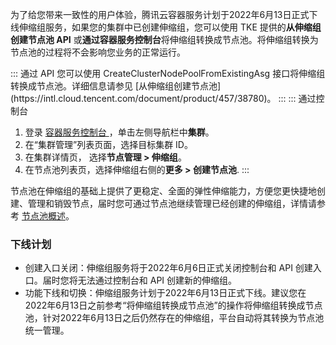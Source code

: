  

为了给您带来一致性的用户体验，腾讯云容器服务计划于2022年6月13日正式下线伸缩组服务，如果您的集群中已创建伸缩组，您可以使用 TKE 提供的**从伸缩组创建节点池 API** 或**通过容器服务控制台**将伸缩组转换成节点池。将伸缩组转换为节点池的过程将不会影响您业务的正常运行。

<dx-tabs>
::: 通过 API
您可以使用 CreateClusterNodePoolFromExistingAsg 接口将伸缩组转换成节点池。详细信息请参见 [从伸缩组创建节点池](https://intl.cloud.tencent.com/document/product/457/38780)。
:::
::: 通过控制台

1. 登录 [容器服务控制台 ](https://console.cloud.tencent.com/tke2)，单击左侧导航栏中**集群**。
2. 在“集群管理”列表页面，选择目标集群 ID。
3. 在集群详情页， 选择**节点管理 > 伸缩组**。
4. 在节点池列表页，选择伸缩组右侧的**更多 > 创建节点池**.
:::
</dx-tabs>

 

节点池在伸缩组的基础上提供了更稳定、全面的弹性伸缩能力，方便您更快捷地创建、管理和销毁节点，届时您可通过节点池继续管理已经创建的伸缩组，详情请参考 [节点池概述](https://intl.cloud.tencent.com/document/product/457/35900)。



### 下线计划
- 创建入口关闭：伸缩组服务将于2022年6月6日正式关闭控制台和 API 创建入口。届时您将无法通过控制台和 API 创建新的伸缩组。
- 功能下线和切换：伸缩组服务计划于2022年6月13日正式下线。建议您在2022年6月13日之前参考“将伸缩组转换成节点池”的操作将伸缩组转换成节点池，针对2022年6月13日之后仍然存在的伸缩组，平台自动将其转换为节点池统一管理。
